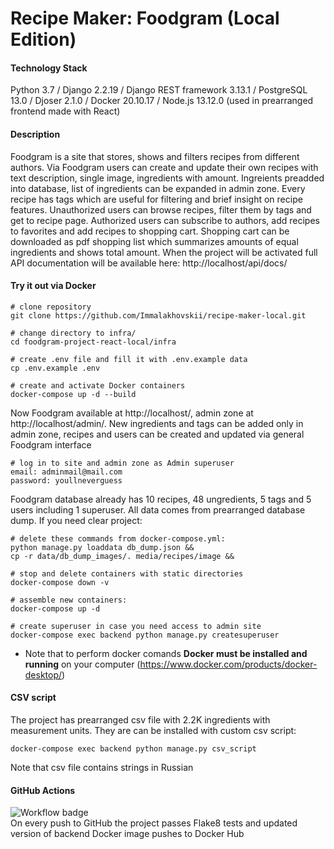 # Recipe Maker: Foodgram (Local Edition) #

#### Technology Stack ####
Python 3.7 / Django 2.2.19 / Django REST framework 3.13.1 / PostgreSQL 13.0 / Djoser 2.1.0 / Docker 20.10.17 / Node.js 13.12.0 (used in prearranged frontend made with React)
#### Description ####
Foodgram is a site that stores, shows and filters recipes from different authors. Via Foodgram users can create and update their own recipes with text description, single image, ingredients with amount. Ingreients preadded into database, list of ingredients can be expanded in admin zone. Every recipe has tags which are useful for filtering and brief insight on recipe features. Unauthorized users can browse recipes, filter them by tags and get to recipe page. Authorized users can subscribe to authors, add recipes to favorites and add recipes to shopping cart. Shopping cart can be downloaded as pdf shopping list which summarizes amounts of equal ingredients and shows total amount. When the project will be activated full API documentation will be available here: http://localhost/api/docs/
#### Try it out via Docker ####
```
# clone repository
git clone https://github.com/Immalakhovskii/recipe-maker-local.git

# change directory to infra/
cd foodgram-project-react-local/infra

# create .env file and fill it with .env.example data
cp .env.example .env

# create and activate Docker containers
docker-compose up -d --build
```
Now Foodgram available at http://localhost/, admin zone at http://localhost/admin/. New ingredients and tags can be added only in admin zone, recipes and users can be created and updated via general Foodgram interface
```
# log in to site and admin zone as Admin superuser
email: adminmail@mail.com
password: youllneverguess
```
Foodgram database already has 10 recipes, 48 ungredients, 5 tags and 5 users including 1 superuser. All data comes from prearranged database dump. If you need clear project:
```
# delete these commands from docker-compose.yml:
python manage.py loaddata db_dump.json &&
cp -r data/db_dump_images/. media/recipes/image &&

# stop and delete containers with static directories
docker-compose down -v

# assemble new containers:
docker-compose up -d

# create superuser in case you need access to admin site
docker-compose exec backend python manage.py createsuperuser
```
- Note that to perform docker comands **Docker must be installed and running** on your computer (https://www.docker.com/products/docker-desktop/)
#### CSV script ####
The project has prearranged csv file with 2.2K ingredients with measurement units. They are can be installed with custom csv script:
```
docker-compose exec backend python manage.py csv_script
```
Note that csv file contains strings in Russian
#### GitHub Actions ####
![Workflow badge](https://github.com/Immalakhovskii/recipe-maker-local/actions/workflows/foodgram_workflow.yml/badge.svg?event=push)  
On every push to GitHub the project passes Flake8 tests and updated version of backend Docker image pushes to Docker Hub